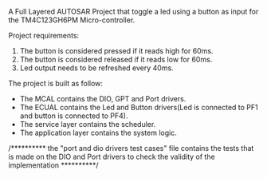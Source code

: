 A Full Layered AUTOSAR Project that toggle a led using a button as input for the TM4C123GH6PM Micro-controller.

Project requirements:

1) The button is considered pressed if it reads high for 60ms.
2) The button is considered released if it reads low for 60ms.
3) Led output needs to be refreshed every 40ms.

The project is built as follow:

- The MCAL contains the DIO, GPT and Port drivers.
- The ECUAL contains the Led and Button drivers(Led is connected to PF1 and button is connected to PF4).
- The service layer contains the scheduler.
- The application layer contains the system logic.

/********** the "port and dio drivers test cases" file contains the tests that is made on the DIO and Port drivers to check the validity of the implementation **********/
